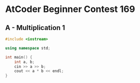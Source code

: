 # AtCoder Beginner Contest 169
## A - Multiplication 1
```cpp
#include <iostream>

using namespace std;

int main() {
    int a, b;
    cin >> a >> b;
    cout << a * b << endl;
}
```
